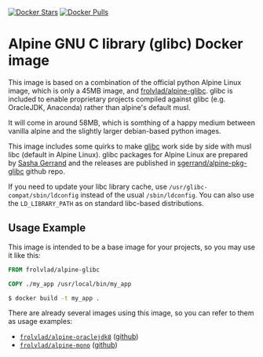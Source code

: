 [![Docker Stars](https://img.shields.io/docker/stars/frolvlad/alpine-glibc.svg?style=flat-square)](https://hub.docker.com/r/frolvlad/alpine-glibc/)
[![Docker Pulls](https://img.shields.io/docker/pulls/frolvlad/alpine-glibc.svg?style=flat-square)](https://hub.docker.com/r/frolvlad/alpine-glibc/)


Alpine GNU C library (glibc) Docker image
=========================================

This image is based on a combination of the official python Alpine Linux image,
which is only a 45MB image, and [frolvlad/alpine-glibc](https://github.com/Docker-Hub-frolvlad/docker-alpine-glibc). 
glibc is included to enable proprietary projects compiled against glibc
(e.g. OracleJDK, Anaconda) rather than alpine's default musl.

It will come in around 58MB, which is somthing of a happy medium between vanilla
alpine and the slightly larger debian-based python images.

This image includes some quirks to make [glibc](https://www.gnu.org/software/libc/) work side by
side with musl libc (default in Alpine Linux). glibc packages
for Alpine Linux are prepared by
[Sasha Gerrand](https://github.com/sgerrand) and the releases are published in
[sgerrand/alpine-pkg-glibc](https://github.com/sgerrand/alpine-pkg-glibc) github repo.

If you need to update your libc library cache, use
`/usr/glibc-compat/sbin/ldconfig` instead of the usual `/sbin/ldconfig`.
You can also use the `LD_LIBRARY_PATH` as on standard libc-based distributions.


Usage Example
-------------

This image is intended to be a base image for your projects, so you may use it like this:

```Dockerfile
FROM frolvlad/alpine-glibc

COPY ./my_app /usr/local/bin/my_app
```

```sh
$ docker build -t my_app .
```

There are already several images using this image, so you can refer to them as usage examples:

* [`frolvlad/alpine-oraclejdk8`](https://hub.docker.com/r/frolvlad/alpine-oraclejdk8/) ([github](https://github.com/frol/docker-alpine-oraclejdk8))
* [`frolvlad/alpine-mono`](https://hub.docker.com/r/frolvlad/alpine-mono/) ([github](https://github.com/frol/docker-alpine-mono))
